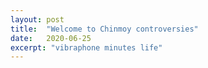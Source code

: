 ```yaml
---
layout: post
title:  "Welcome to Chinmoy controversies"
date:   2020-06-25
excerpt: "vibraphone minutes life"
---
```

